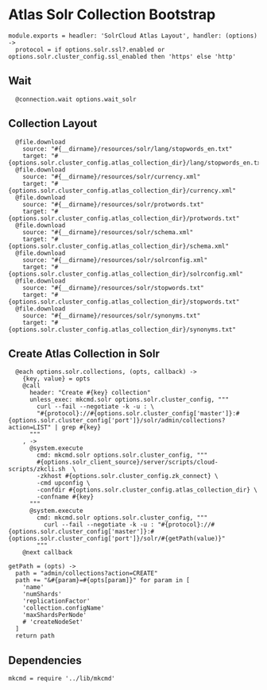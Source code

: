 
# Atlas Solr Collection Bootstrap

    module.exports = headler: 'SolrCloud Atlas Layout', handler: (options) ->
      protocol = if options.solr.ssl?.enabled or options.solr.cluster_config.ssl_enabled then 'https' else 'http'

## Wait
      
      @connection.wait options.wait_solr

## Collection Layout

      @file.download
        source: "#{__dirname}/resources/solr/lang/stopwords_en.txt"
        target: "#{options.solr.cluster_config.atlas_collection_dir}/lang/stopwords_en.txt"
      @file.download
        source: "#{__dirname}/resources/solr/currency.xml"
        target: "#{options.solr.cluster_config.atlas_collection_dir}/currency.xml"
      @file.download
        source: "#{__dirname}/resources/solr/protwords.txt"
        target: "#{options.solr.cluster_config.atlas_collection_dir}/protwords.txt"
      @file.download
        source: "#{__dirname}/resources/solr/schema.xml"
        target: "#{options.solr.cluster_config.atlas_collection_dir}/schema.xml"
      @file.download
        source: "#{__dirname}/resources/solr/solrconfig.xml"
        target: "#{options.solr.cluster_config.atlas_collection_dir}/solrconfig.xml"
      @file.download
        source: "#{__dirname}/resources/solr/stopwords.txt"
        target: "#{options.solr.cluster_config.atlas_collection_dir}/stopwords.txt"
      @file.download
        source: "#{__dirname}/resources/solr/synonyms.txt"
        target: "#{options.solr.cluster_config.atlas_collection_dir}/synonyms.txt"

## Create Atlas Collection in Solr

      @each options.solr.collections, (opts, callback) ->
        {key, value} = opts
        @call
          header: "Create #{key} collection"
          unless_exec: mkcmd.solr options.solr.cluster_config, """
            curl --fail --negotiate -k -u : \
            "#{protocol}://#{options.solr.cluster_config['master']}:#{options.solr.cluster_config['port']}/solr/admin/collections?action=LIST" | grep #{key}
          """
        , ->
          @system.execute
            cmd: mkcmd.solr options.solr.cluster_config, """
            #{options.solr_client_source}/server/scripts/cloud-scripts/zkcli.sh  \
            -zkhost #{options.solr.cluster_config.zk_connect} \
            -cmd upconfig \
            -confdir #{options.solr.cluster_config.atlas_collection_dir} \
            -confname #{key}
          """
          @system.execute
            cmd: mkcmd.solr options.solr.cluster_config, """
              curl --fail --negotiate -k -u : "#{protocol}://#{options.solr.cluster_config['master']}:#{options.solr.cluster_config['port']}/solr/#{getPath(value)}"
            """
        @next callback

    getPath = (opts) ->
      path = "admin/collections?action=CREATE"
      path += "&#{param}=#{opts[param]}" for param in [
        'name'
        'numShards'
        'replicationFactor'
        'collection.configName'
        'maxShardsPerNode'
        # 'createNodeSet'
      ]
      return path
    
## Dependencies

    mkcmd = require '../lib/mkcmd'
